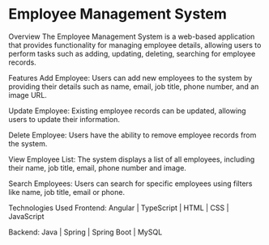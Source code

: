 # Employee Management System

Overview
The Employee Management System is a web-based application that provides functionality for managing employee details, allowing users to perform tasks such as adding, updating, deleting, searching for employee records.

Features
Add Employee: Users can add new employees to the system by providing their details such as name, email, job title, phone number, and an image URL.

Update Employee: Existing employee records can be updated, allowing users to update their information.

Delete Employee: Users have the ability to remove employee records from the system.

View Employee List: The system displays a list of all employees, including their name, job title, email, phone number and image.

Search Employees: Users can search for specific employees using filters like name, job title, email or phone.

Technologies Used
Frontend:
Angular | TypeScript | HTML | CSS | JavaScript

Backend:
Java | Spring | Spring Boot | MySQL

